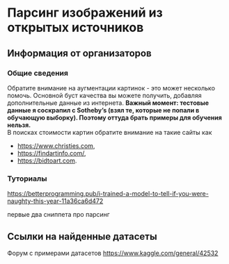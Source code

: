 # Парсинг изображений из открытых источников

## Информация от организаторов
### Общие сведения
Обратите внимание на аугментации картинок - это может несколько помочь. 
Основной буст качества вы можете получить, добавляя дополнительные данные из интернета.
**Важный момент: тестовые данные я соскрапил с Sotheby’s 
(взял те, которые не попали в обучающую выборку).
Поэтому оттуда брать примеры для обучения нельзя.**    
В поисках стоимости картин обратите внимание на такие сайты как  
- https://www.christies.com,   
- https://findartinfo.com/,  
- https://bidtoart.com.

### Туториалы
https://betterprogramming.pub/i-trained-a-model-to-tell-if-you-were-naughty-this-year-11a36ca6d472

первые два сниппета про парсинг


## Ссылки на найденные датасеты
Форум с примерами датасетов
https://www.kaggle.com/general/42532
